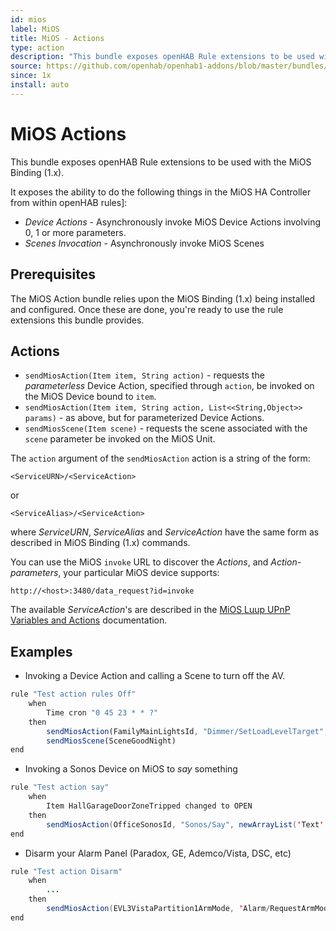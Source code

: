 ```yaml
---
id: mios
label: MiOS
title: MiOS - Actions
type: action
description: "This bundle exposes openHAB Rule extensions to be used with the MiOS Binding (1.x)."
source: https://github.com/openhab/openhab1-addons/blob/master/bundles/action/org.openhab.action.mios/README.md
since: 1x
install: auto
---
```


<!-- Attention authors: Do not edit directly. Please add your changes to the appropriate source repository -->

<!-- {% include base.html %} -->

# MiOS Actions

This bundle exposes openHAB Rule extensions to be used with the MiOS Binding (1.x).

It exposes the ability to do the following things in the MiOS HA Controller from within openHAB rules]:

- *Device Actions* - Asynchronously invoke MiOS Device Actions involving 0, 1 or more parameters.
- *Scenes Invocation* - Asynchronously invoke MiOS Scenes

## Prerequisites

The MiOS Action bundle relies upon the MiOS Binding (1.x) being installed and configured.  Once these are done, you're ready to use the rule extensions this bundle provides.

## Actions

- `sendMiosAction(Item item, String action)` - requests the *parameterless* Device Action, specified through `action`, be invoked on the MiOS Device bound to `item`.
- `sendMiosAction(Item item, String action, List<<String,Object>> params)` - as above, but for parameterized Device Actions.
- `sendMiosScene(Item scene)` - requests the scene associated with the `scene` parameter be invoked on the MiOS Unit.

The `action` argument of the `sendMiosAction` action is a string of the form:

```text
<ServiceURN>/<ServiceAction>
```

or

```text
<ServiceAlias>/<ServiceAction>
```

where *ServiceURN*, *ServiceAlias* and *ServiceAction* have the same form as described in MiOS Binding (1.x) commands.

You can use the MiOS `invoke` URL to discover the *Actions*, and *Action-parameters*, your particular MiOS device supports:

```text
http://<host>:3480/data_request?id=invoke
```

The available *ServiceAction*'s are described in the [MiOS Luup UPnP Variables and Actions](http://wiki.micasaverde.com/index.php/Luup_UPnP_Variables_and_Actions) documentation.

## Examples

- Invoking a Device Action and calling a Scene to turn off the AV.

```javascript
rule "Test action rules Off"
    when
        Time cron "0 45 23 * * ?"
    then
        sendMiosAction(FamilyMainLightsId, "Dimmer/SetLoadLevelTarget", newArrayList('newLoadlevelTarget' -> 0))
        sendMiosScene(SceneGoodNight)
end
```

- Invoking a Sonos Device on MiOS to *say* something

```java
rule "Test action say"
    when
        Item HallGarageDoorZoneTripped changed to OPEN
    then
        sendMiosAction(OfficeSonosId, "Sonos/Say", newArrayList('Text' -> 'Warning! Garage door opened', 'Volume' -> 50))
end
```

- Disarm your Alarm Panel (Paradox, GE, Ademco/Vista, DSC, etc)

```java
rule "Test action Disarm"
    when
        ...
    then
        sendMiosAction(EVL3VistaPartition1ArmMode, 'Alarm/RequestArmMode', newArrayList('State' -> 'Disarmed', PINCode' -> 1234)
end
```
